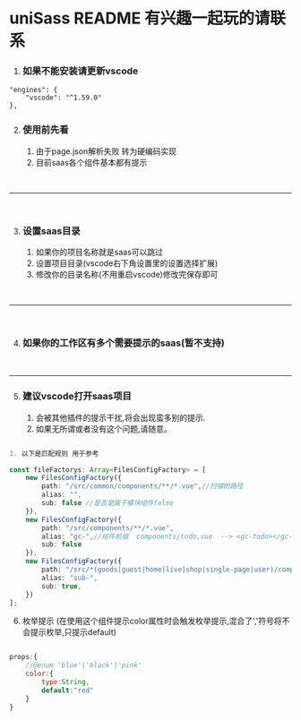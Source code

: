 <!--
 * @Author: your name
 * @Date: 2021-08-28 18:12:20
 * @LastEditTime: 2021-09-27 17:04:44
 * @LastEditors: Please set LastEditors
 * @Description: In User Settings Edit
 * @FilePath: \testd:\correlationComponents\tesc\README.md
-->
# uniSass README 有兴趣一起玩的请联系

1. ### 如果不能安装请更新vscode

```
"engines": {
    "vscode": "^1.59.0"
},

```

2. ### 使用前先看
   1. 由于page.json解析失败 转为硬编码实现
   2. 目前saas各个组件基本都有提示

<br/>

---
<br/>

3. ### 设置saas目录
   1. 如果你的项目名称就是saas可以跳过
   2. 设置项目目录(vscode右下角设置里的设置选择扩展)
   3. 修改你的目录名称(不用重启vscode)修改完保存即可

<br/>

---
<br/>

4. ### 如果你的工作区有多个需要提示的saas(暂不支持)

<br/>

---

5. ### 建议vscode打开saas项目
   1. 会被其他插件的提示干扰,将会出现蛮多别的提示.
   2. 如果无所谓或者没有这个问题,请随意。

``` typescript

1. 以下是匹配规则 用于参考

const fileFactorys: Array<FilesConfigFactory> = [
    new FilesConfigFactory({
        path: "/src/common/components/**/*.vue",//扫描的路径
        alias: "",
        sub: false //是否是属于模块组件false
    }),
    new FilesConfigFactory({
        path: "/src/components/**/*.vue",
        alias: "gc-",//组件前缀  components/todo.vue  --> <gc-todo></gc-todo>
        sub: false
    }),
    new FilesConfigFactory({
        path: "/src/*(goods|guest|home|live|shop|single-page|user)/components/**/*.vue",
        alias: "sub-",
        sub: true,
    })
];

```

6. 枚举提示 (在使用这个组件提示color属性时会触发枚举提示,混合了','符号将不会提示枚举,只提示default)

``` js

props:{
    //@enum 'blue'|'black'|'pink'
    color:{
        type:String,
        default:"red"
    }
}


```